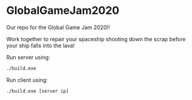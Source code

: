 # GlobalGameJam2020
Our repo for the Global Game Jam 2020!!

Work together to repair your spaceship shooting down the scrap before your ship falls into the lava!

Run server using:
```bash
./build.exe
```

Run client using:
```bash
./build.exe [server ip]
```